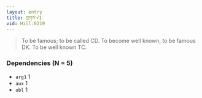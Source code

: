```yaml
---
layout: entry
title: གྲགས་√1
vid: Hill:0219
---
```

> To be famous; to be called CD\. To become well known, to be famous DK\. To be well known TC\.


### Dependencies (N = 5)
* `arg1` 1
* `aux` 1
* `obl` 1
